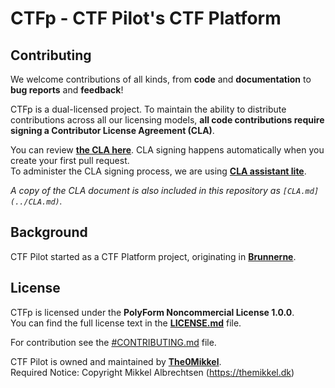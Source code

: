 # CTFp - CTF Pilot's CTF Platform

## Contributing

We welcome contributions of all kinds, from **code** and **documentation** to **bug reports** and **feedback**!

CTFp is a dual-licensed project. To maintain the ability to distribute contributions across all our licensing models, **all code contributions require signing a Contributor License Agreement (CLA)**.

<!-- Please check the **CONTRIBUTING.md** file within the specific project repository you are working on for detailed guidelines.  -->
You can review **[the CLA here](https://github.com/ctfpilot/cla)**. CLA signing happens automatically when you create your first pull request.  
To administer the CLA signing process, we are using **[CLA assistant lite](https://github.com/marketplace/actions/cla-assistant-lite)**.

*A copy of the CLA document is also included in this repository as `[CLA.md](../CLA.md)`.*

## Background

CTF Pilot started as a CTF Platform project, originating in **[Brunnerne](https://github.com/brunnerne)**.

## License

CTFp is licensed under the **PolyForm Noncommercial License 1.0.0**.  
You can find the full license text in the **[LICENSE.md](../LICENSE.md)** file.

For contribution see the [#CONTRIBUTING.md](../CONTRIBUTING.md) file.

CTF Pilot is owned and maintained by **[The0Mikkel](https://github.com/The0mikkel)**.  
Required Notice: Copyright Mikkel Albrechtsen (<https://themikkel.dk>)
